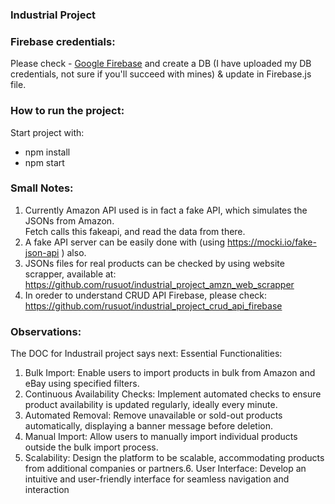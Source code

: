 ### Industrial Project 

### Firebase credentials:
Please check - [Google Firebase](https://firebase.google.com/) and create a DB (I have uploaded my DB credentials, not sure if you'll succeed with mines)
& update in Firebase.js file.
### How to run the project:
Start project with: 
<ul>
<li>npm install</li>
<li>npm start</li>
</ul>

### Small Notes:
1. Currently Amazon API used is in fact a fake API, which simulates the JSONs from Amazon. \
Fetch calls this fakeapi, and read the data from there.
2. A fake API server can be easily done with (using https://mocki.io/fake-json-api ) also.
3. JSONs files for real products can be checked by using website scrapper, available at: https://github.com/rusuot/industrial_project_amzn_web_scrapper
4. In oreder to understand CRUD API Firebase, please check: https://github.com/rusuot/industrial_project_crud_api_firebase

   
### Observations:
The DOC for Industrail project says next:
Essential Functionalities:
1. Bulk Import: Enable users to import products in bulk from Amazon and eBay using specified filters.
2. Continuous  Availability   Checks:   Implement   automated   checks   to   ensure   product availability is updated regularly, ideally every minute.
3. Automated   Removal:   Remove   unavailable   or   sold-out   products   automatically, displaying a banner message before deletion.
4. Manual Import: Allow users to manually import individual products outside the bulk import process.
5. Scalability:   Design   the   platform   to   be   scalable,   accommodating   products   from additional companies or partners.6. User   Interface:   Develop   an   intuitive   and   user-friendly   interface   for   seamless navigation and interaction

